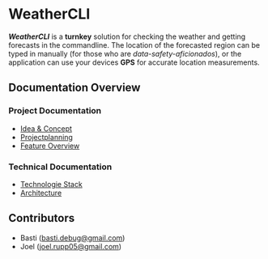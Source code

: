 # WeatherCLI

**_WeatherCLI_** is a **turnkey** solution for checking the weather and getting forecasts in the commandline. The location of the forecasted region can be typed in manually (for those who are _data-safety-aficionados_), or the application can use your devices **GPS** for accurate location measurements. 

## Documentation Overview

### Project Documentation

- [Idea & Concept](./docs/project/Idea-and-Concept.md)
- [Projectplanning](./docs/project/Projectplanning.md)
- [Feature Overview](./docs/features/Index.md)

### Technical Documentation

- [Technologie Stack](./docs/technical/Technology-Stack.md)
- [Architecture](./docs/technical/Architecture.md)

## Contributors

- Basti (basti.debug@gmail.com)
- Joel (joel.rupp05@gmail.com)

